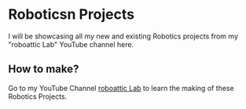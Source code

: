 # Roboticsn Projects
I will be showcasing all my new and existing Robotics projects from my "roboattic Lab" YouTube channel here.

## How to make?
Go to my YouTube Channel [roboattic Lab](https://www.youtube.com/@roboatticLab) to learn the making of these Robotics Projects.
